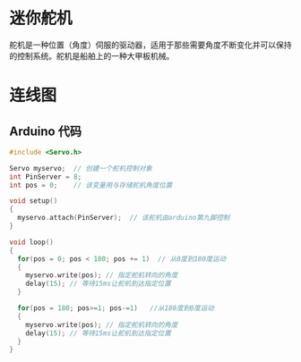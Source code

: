 # 迷你舵机



舵机是一种位置（角度）伺服的驱动器，适用于那些需要角度不断变化并可以保持的控制系统。舵机是船舶上的一种大甲板机械。

# 连线图

## Arduino 代码

```cpp
#include <Servo.h> 

Servo myservo;  // 创建一个舵机控制对象
int PinServer = 8;
int pos = 0;    // 该变量用与存储舵机角度位置

void setup() 
{ 
  myservo.attach(PinServer);  // 该舵机由arduino第九脚控制
} 

void loop() 
{ 
  for(pos = 0; pos < 180; pos += 1)  // 从0度到180度运动 
  {
    myservo.write(pos); // 指定舵机转向的角度
    delay(15); // 等待15ms让舵机到达指定位置
  } 

  for(pos = 180; pos>=1; pos-=1)   //从180度到0度运动  
  {                                
    myservo.write(pos); // 指定舵机转向的角度 
    delay(15); // 等待15ms让舵机到达指定位置 
  } 
}
```



